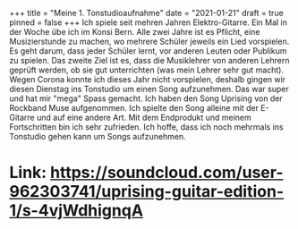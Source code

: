 +++
title = "Meine 1. Tonstudioaufnahme"
date = "2021-01-21"
draft = true
pinned = false
+++
Ich spiele seit mehren Jahren Elektro-Gitarre. Ein Mal in der Woche übe ich im Konsi Bern. Alle zwei Jahre ist es Pflicht, eine Musizierstunde zu machen, wo mehrere Schüler jeweils ein Lied vorspielen. Es geht darum, dass jeder Schüler lernt, vor anderen Leuten oder Publikum zu spielen. Das zweite Ziel ist es, dass die Musiklehrer von anderen Lehrern geprüft werden, ob sie gut unterrichten (was mein Lehrer sehr gut macht). Wegen Corona konnte ich dieses Jahr nicht vorspielen, deshalb gingen wir diesen Dienstag ins Tonstudio um einen Song aufzunehmen.        Das war super und hat mir "mega" Spass gemacht. Ich haben den Song Uprising von der Rockband Muse aufgenommen. Ich spielte den Song alleine mit der E-Gitarre und auf eine andere Art. Mit dem Endprodukt und meinem Fortschritten bin ich sehr zufrieden. Ich hoffe, dass ich noch mehrmals ins Tonstudio gehen kann um Songs aufzunehmen.



# Link: <https://soundcloud.com/user-962303741/uprising-guitar-edition-1/s-4vjWdhignqA>